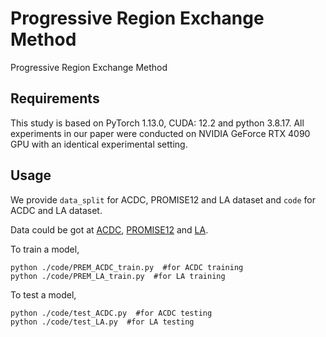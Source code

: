 # Progressive Region Exchange Method
Progressive Region Exchange Method



## Requirements
This study is based on PyTorch 1.13.0, CUDA: 12.2 and python 3.8.17. All experiments in our paper were conducted on NVIDIA GeForce RTX 4090 GPU with an identical experimental setting.

## Usage
We provide `data_split` for ACDC, PROMISE12 and LA dataset and `code` for ACDC and LA dataset.

Data could be got at [ACDC](https://github.com/HiLab-git/SSL4MIS/tree/master/data/ACDC), [PROMISE12](https://promise12.grand-challenge.org/Download/) and [LA](https://github.com/yulequan/UA-MT/tree/master/data).

To train a model,
```
python ./code/PREM_ACDC_train.py  #for ACDC training
python ./code/PREM_LA_train.py  #for LA training
```

To test a model,
```
python ./code/test_ACDC.py  #for ACDC testing
python ./code/test_LA.py  #for LA testing
```
